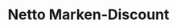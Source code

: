 ---
title: "Netto Marken-Discount"
url: /bad-woerishofen/netto-marken-discount/
shop: Supermarkt
---